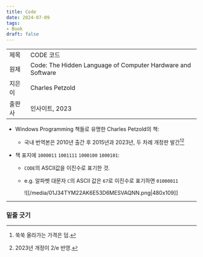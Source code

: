 ```yaml
---
title: Code
date: 2024-07-09
tags:
- Book
draft: false
---
```


| | |
| --- | --- |
| 제목 | CODE 코드 |
| 원제 | Code: The Hidden Language of Computer Hardware and Software |
| 지은이 | Charles Petzold | 
| 출판사  | 인사이트, 2023 |

- Windows Programming 책들로 유명한 Charles Petzold의 책:
    - 국내 번역본은 2010년 출간 후 2015년과 2023년, 두 차례 개정판 발간[^1][^2]

- 책 표지에 `1000011` `1001111` `1000100` `1000101`:
    - `CODE`의 ASCII값을 이진수로 표기한 것.
    - e.g. 알파벳 대문자 `C`의 ASCII 값은 `67`로 이진수로 표기하면 `‌01000011`
    
        ![[/media/01J34TYM22AK6E53D6MESVAQNN.png|480x109]]


[^1]: 쑥쑥 올라가는 가격은 덤.
[^2]: 2023년 개정이 2/e 반영.


---
### 밑줄 긋기
